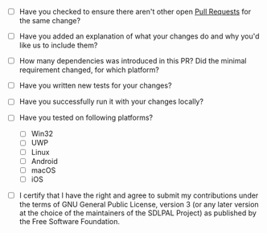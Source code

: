 - [ ] Have you checked to ensure there aren't other open [Pull Requests](../pulls) for the same change?

- [ ] Have you added an explanation of what your changes do and why you'd like us to include them?

- [ ] How many dependencies was introduced in this PR? Did the minimal requirement changed, for which platform?

- [ ] Have you written new tests for your changes?

- [ ] Have you successfully run it with your changes locally?

- [ ] Have you tested on following platforms?
  - [ ] Win32
  - [ ] UWP
  - [ ] Linux
  - [ ] Android
  - [ ] macOS
  - [ ] iOS

- [ ] I certify that I have the right and agree to submit my contributions under the terms of GNU General Public License, version 3 (or any later version at the choice of the maintainers of the SDLPAL Project) as published by the Free Software Foundation.
